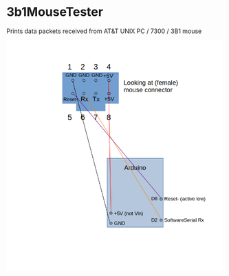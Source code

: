 # 3b1MouseTester
Prints data packets received from AT&amp;T UNIX PC / 7300 / 3B1 mouse

![wiring diagram](3b1mousetester%20diagram.png)
